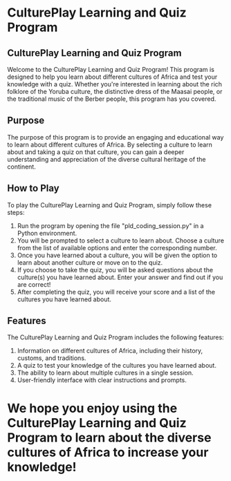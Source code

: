 # CulturePlay Learning and Quiz Program
## CulturePlay Learning and Quiz Program

Welcome to the CulturePlay Learning and Quiz Program! This program is designed to help you learn about different cultures of Africa and test your knowledge with a quiz. Whether you're interested in learning about the rich folklore of the Yoruba culture, the distinctive dress of the Maasai people, or the traditional music of the Berber people, this program has you covered.

## Purpose
The purpose of this program is to provide an engaging and educational way to learn about different cultures of Africa. By selecting a culture to learn about and taking a quiz on that culture, you can gain a deeper understanding and appreciation of the diverse cultural heritage of the continent.

## How to Play
To play the CulturePlay Learning and Quiz Program, simply follow these steps:

1. Run the program by opening the file "pld_coding_session.py" in a Python environment.
2. You will be prompted to select a culture to learn about. Choose a culture from the list of available options and enter the corresponding number.
3. Once you have learned about a culture, you will be given the option to learn about another culture or move on to the quiz.
4. If you choose to take the quiz, you will be asked questions about the culture(s) you have learned about. Enter your answer and find out if you are correct!
5. After completing the quiz, you will receive your score and a list of the cultures you have learned about.

## Features
The CulturePlay Learning and Quiz Program includes the following features:

1. Information on different cultures of Africa, including their history, customs, and traditions.
2. A quiz to test your knowledge of the cultures you have learned about.
3. The ability to learn about multiple cultures in a single session.
4. User-friendly interface with clear instructions and prompts.


# We hope you enjoy using the CulturePlay Learning and Quiz Program to learn about the diverse cultures of Africa to increase your knowledge! 
